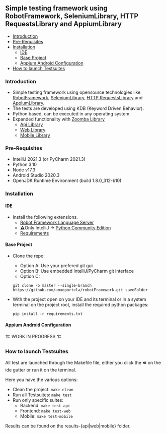 ## Simple testing framework using RobotFramework, SeleniumLibrary, HTTP RequestsLibrary and AppiumLibrary

- [Introduction](#introduction)
- [Pre-Requisites](#pre-requisites)
- [Installation](#installation)
    + [IDE](#ide)
    + [Base Project](#base-project)
    + [Appium Android Configuration](#appium-android-configuration)
- [How to launch Testsuites](#how-to-launch-testsuites)

### Introduction

- Simple testing framework using opensource technologies like [RobotFramework](https://robotframework.org/), [SeleniumLibrary](https://robotframework.org/SeleniumLibrary/SeleniumLibrary.html), [HTTP RequestsLibrary](https://marketsquare.github.io/robotframework-requests/doc/RequestsLibrary.html) and [AppiumLibrary](https://serhatbolsu.github.io/robotframework-appiumlibrary/AppiumLibrary.html).
- The tests are developed using KDB (Keyword Driven Behavior).
- Python based, can be executed in any operating system
- Expanded functionality with [Zoomba Library](https://github.com/Accruent/robotframework-zoomba)
  - [Api Library](https://accruent.github.io/robotframework-zoomba/APILibraryDocumentation.html)
  - [Web Library](https://accruent.github.io/robotframework-zoomba/GUILibraryDocumentation.html)
  - [Mobile Library](https://accruent.github.io/robotframework-zoomba/MobileLibraryDocumentation.html)



### Pre-Requisites

- IntelliJ 2021.3 (or PyCharm 2021.3)
- Python 3.10
- Node v17.3
- Android Studio 2020.3
- OpenJDK Runtime Environment (build 1.8.0_312-b10)



### Installation


#### IDE

- Install the following extensions.
    - [Robot Framework Language Server](https://plugins.jetbrains.com/plugin/16086-robot-framework-language-server)
    - :warning:Only IntelliJ -> [Python Community Edition](https://plugins.jetbrains.com/plugin/7322-python-community-edition)
    - [Requirements](https://plugins.jetbrains.com/plugin/10837-requirements)


#### Base Project

- Clone the repo:
    - Option A: Use your prefered git gui
    - Option B: Use embedded IntelliJ/PyCharm git interface
    - Option C:
    
    ` git clone -b master --single-branch https://github.com/anxoportela/robotFramework.git saveFolder `

- With the project open on your IDE and its terminal or in a system terminal on the project root, install the required python packages:

    ` pip install -r requirements.txt `


#### Appium Android Configuration

:building_construction: WORK IN PROGRESS :building_construction:



### How to launch Testsuites

All test are launched through the Makefile file, either you click the :play_or_pause_button: on the ide gutter or run it on the terminal. 

Here you have the various options:

 - Clean the project: ` make clean `
 - Run all Testsuites: ` make test `
 - Run only specific suites:
    - Backend: ` make test-api `
    - Frontend: ` make test-web `
    - Mobile: ` make test-mobile `

Results can be found on the results-{api|web|mobile} folder.